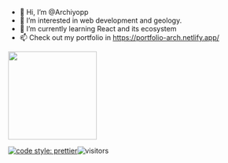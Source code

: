 - 👋 Hi, I’m @Archiyopp
- 👀 I’m interested in web development and geology.
- 🌱 I’m currently learning React and its ecosystem
- 📫 Check out my portfolio in https://portfolio-arch.netlify.app/

<img height="180em" src="https://github-readme-stats.vercel.app/api?username=Archiyopp&show_icons=true&hide_border=true&&count_private=true&include_all_commits=true" />

[![code style: prettier](https://img.shields.io/badge/code_style-prettier-ff69b4.svg?style=flat-square)](https://github.com/prettier/prettier)![visitors](https://visitor-badge.glitch.me/badge?page_id=page.id)

<!---
Archiyopp/Archiyopp is a ✨ special ✨ repository because its `README.md` (this file) appears on your GitHub profile.
You can click the Preview link to take a look at your changes.
--->
